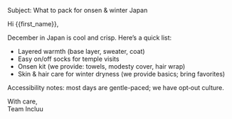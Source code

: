 Subject: What to pack for onsen & winter Japan

Hi {{first_name}},

December in Japan is cool and crisp. Here’s a quick list:
- Layered warmth (base layer, sweater, coat)
- Easy on/off socks for temple visits
- Onsen kit (we provide: towels, modesty cover, hair wrap)
- Skin & hair care for winter dryness (we provide basics; bring favorites)

Accessibility notes: most days are gentle-paced; we have opt‑out culture.

With care,  
Team Incluu